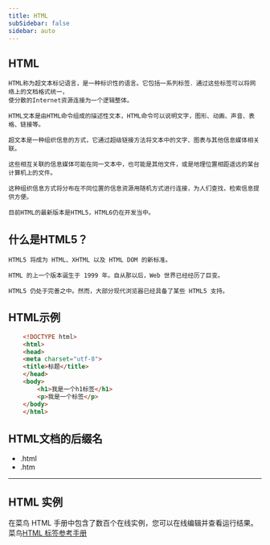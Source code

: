 ```yaml
---
title: HTML
subSidebar: false
sidebar: auto
---
```

## HTML
    HTML称为超文本标记语言，是一种标识性的语言。它包括一系列标签．通过这些标签可以将网络上的文档格式统一，  
    使分散的Internet资源连接为一个逻辑整体。

    HTML文本是由HTML命令组成的描述性文本，HTML命令可以说明文字，图形、动画、声音、表格、链接等。  

    超文本是一种组织信息的方式，它通过超级链接方法将文本中的文字、图表与其他信息媒体相关联。  

    这些相互关联的信息媒体可能在同一文本中，也可能是其他文件，或是地理位置相距遥远的某台计算机上的文件。 
     
    这种组织信息方式将分布在不同位置的信息资源用随机方式进行连接，为人们查找，检索信息提供方便。  
        
    目前HTML的最新版本是HTML5，HTML6仍在开发当中。
## 什么是HTML5？
    HTML5 将成为 HTML、XHTML 以及 HTML DOM 的新标准。

    HTML 的上一个版本诞生于 1999 年。自从那以后，Web 世界已经经历了巨变。

    HTML5 仍处于完善之中。然而，大部分现代浏览器已经具备了某些 HTML5 支持。

## HTML示例

```html
    <!DOCTYPE html>
    <html>
    <head>
    <meta charset="utf-8">
    <title>标题</title>
    </head>
    <body>
        <h1>我是一个h1标签</h1>
        <p>我是一个标签</p>
    </body>
    </html>
```

## HTML文档的后缀名
+ .html  
+ .htm

***

## HTML 实例
在菜鸟 HTML 手册中包含了数百个在线实例，您可以在线编辑并查看运行结果。  
菜鸟[HTML 标签参考手册](https://www.runoob.com/tags/html-reference.html)